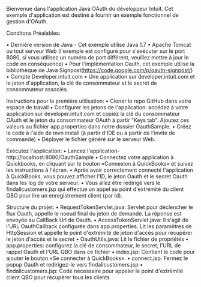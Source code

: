 Bienvenue dans l'application Java OAuth du développeur Intuit.
Cet exemple d'application est destiné à fournir un exemple fonctionnel de gestion d'OAuth.

Conditons Préalables:

• Dernière version de Java - Cet exemple utilise Java 1.7
• Apache Tomcat ou tout serveur Web (l'exemple est configuré pour s'exécuter sur le port 8080, 
si vous utilisez un numéro de port différent, veuillez mettre à jour le code en conséquence)
• Pour l'implémentation Oauth, cet exemple utilise la bibliothèque de Java Signpost(https://code.google.com/p/oauth-signpost/)
• Compte Developer.intuit.com
• Une application sur developer.intuit.com et le jeton d'application, la clé de consommateur et le secret de consommateur associés.

Instructions pour la première utilisation:
• Cloner le repo GitHub dans votre espace de travail
• Configurer les jetons de l'application: accédez à votre application sur developer.intuit.com et copiez la clé du consommateur OAuth et le jeton du consommateur OAuth 
à partir "Keys tab". Ajoutez ces valeurs au fichier app.properties dans notre dossier OauthSample.
• Créez le code à l'aide de mvn install (à partir d'IDE ou à partir de l'invite de commande)
• Déployer le fichier généré sur le serveur Web.

Exécutez l'application:
• Lancez l'application-http://localhost:8080/OauthSample
• Connectez votre application à Quickbooks, en cliquant sur le bouton «Connexion à QuickBooks» et suivez les instructions à l'écran.
• Après avoir correctement connecté l'application à QuickBooks, vous pouvez afficher l'ID, 
le jeton Oauth et le secret Oauth dans les log de votre serveur.
• Vous allez être redirigé vers le findallcustomers.jsp qui effectue un appel au point d'extrémité du client QBO pour lire un 
enregistrement client (par Id).

Structure du projet:
• RequestTokenServlet.java: Servlet pour déclencher le flux Oauth, appelle le noeud final du jeton de demande.
La réponse est envoyée au CallBack Url de Oauth.
• AccessTokenServlet.java: Il s'agit de l'URL OauthCallback configurée dans app.properties. 
Lit les paramètres de HttpSession et appelle le point d'extrémité de jeton d'accès pour récupérer le jeton d'accès et le secret
• OauthUtils.java: Lit le fichier de propriétés
• app.properties: configurez la clé de consommateur, le secret, l'URL de rappel Oauth et l'URL QBO dans ce fichier
• index.jsp: Contient le code pour ajouter le bouton «Se connecter à QuickBooks».
• connect.jsp: Fermez le popup Oauth et redirigez-le vers findallcustomers.jsp
• findallcustomers.jsp: Code nécessaire pour appeler le point d'extrémité client QBO pour récupérer tous les clients
